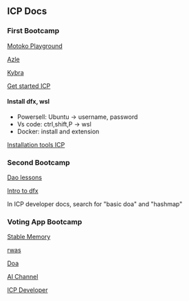## ICP Docs
### First Bootcamp
[Motoko Playground](https://m7sm4-2iaaa-aaaab-qabra-cai.raw.ic0.app/)

[Azle](https://demergent-labs.github.io/azle/)

[Kybra](https://demergent-labs.github.io/kybra/the_kybra_book.html)

[Get started ICP](https://internetcomputer.org/docs/current/developer-docs/getting-started/overview-of-icp)

#### Install dfx, wsl
- Powersell: Ubuntu -> username, password
- Vs code: ctrl,shift,P -> wsl 
- Docker: install and extension

[Installation tools ICP](https://internetcomputer.org/docs/current/developer-docs/getting-started/install/)

### Second Bootcamp
[Dao lessons](https://nnri3-7qaaa-aaaaj-qa3qa-cai.icp0.io/)

[Intro to dfx](https://internetcomputer.org/docs/current/tutorials/developer-journey/level-0/intro-dfx)

In ICP developer docs, search for "basic doa" and "hashmap" 

### Voting App Bootcamp
[Stable Memory](https://internetcomputer.org/docs/current/motoko/main/stable-memory/stablememory)

[rwas](https://blog.chain.link/real-world-assets-rwas-explained/)

[Doa](https://nns.ic0.app/)

[AI Channel]([https://nns.ic0.app/](https://dacade.org/communities/icp/challenges/b549466d-5ff5-5f4c-b66b-52f2899309b5))

[ICP Developer](https://www.youtube.com/playlist?list=PLuhDt1vhGcrdR2h6nPNylXKS4u8L-efvD)
